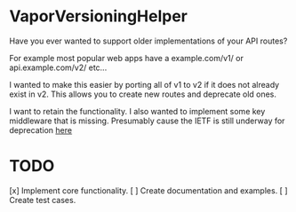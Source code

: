 # VaporVersioningHelper

Have you ever wanted to support older implementations of your API routes?

For example most popular web apps have a example.com/v1/ or api.example.com/v2/ etc...

I wanted to make this easier by porting all of v1 to v2 if it does not already exist in v2. This allows you to create new routes and deprecate old ones.

I want to retain the functionality. I also wanted to implement some key middleware that is missing. Presumably cause the IETF is still underway for deprecation [here](https://datatracker.ietf.org/doc/draft-ietf-httpapi-deprecation-header/)

# TODO

[x] Implement core functionality.
[ ] Create documentation and examples.
[ ] Create test cases.
